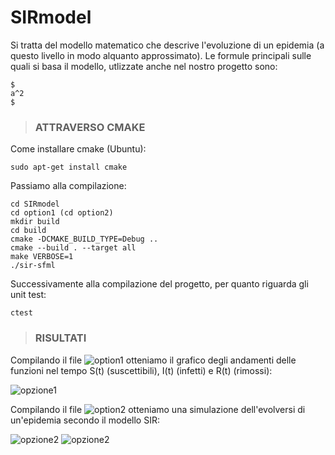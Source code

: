 # SIRmodel
Si tratta del modello matematico che descrive l'evoluzione di un epidemia (a questo livello in modo alquanto approssimato).
Le formule principali sulle quali si basa il modello, utlizzate anche nel nostro progetto sono:
```
$
a^2
$
```

> ### ATTRAVERSO CMAKE

Come installare cmake (Ubuntu):
```
sudo apt-get install cmake
```
Passiamo alla compilazione:
```
cd SIRmodel
cd option1 (cd option2)
mkdir build
cd build
cmake -DCMAKE_BUILD_TYPE=Debug ..
cmake --build . --target all
make VERBOSE=1
./sir-sfml
```
Successivamente alla compilazione del progetto, per quanto riguarda gli unit test:
```
ctest
```

> ### RISULTATI
Compilando il file ![option1](https://github.com/samuelelanzi/SIRmodel/blob/master/option1) otteniamo il grafico degli andamenti delle funzioni nel tempo S(t) (suscettibili), I(t) (infetti) e R(t) (rimossi):

![opzione1](https://github.com/samuelelanzi/SIRmodel/blob/master/option1/sir.png)

Compilando il file ![option2](https://github.com/samuelelanzi/SIRmodel/blob/master/option2) otteniamo una simulazione dell'evolversi di un'epidemia secondo il modello SIR:

![opzione2](https://github.com/samuelelanzi/SIRmodel/blob/master/option2/display1.png)
![opzione2](https://github.com/samuelelanzi/SIRmodel/blob/master/option2/display2.png)

